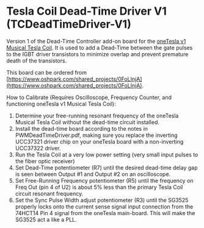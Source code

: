# Tesla Coil Dead-Time Driver V1 (TCDeadTimeDriver-V1)

Version 1 of the Dead-Time Controller add-on board for the [oneTesla v1 Musical Tesla Coil](http://onetesla.com/).  It is used to add a Dead-Time between the gate pulses to the IGBT driver transistors to minimize overlap and prevent premature death of the transistors.

This board can be ordered from [https://www.oshpark.com/shared_projects/0FoLInjA](https://www.oshpark.com/shared_projects/0FoLInjA).

How to Calibrate (Requires Oscilloscope, Frequency Counter, and functioning oneTesla v1 Musical Tesla Coil):
1) Determine your free-running resonant frequency of the oneTesla Musical Tesla Coil without the dead-time circuit installed.
2) Install the dead-time board according to the notes in PWMDeadTimeDriver.pdf, making sure you replace the inverting UCC37321 driver chip on your oneTesla board with a non-inverting UCC37322 driver.
3) Run the Tesla Coil at a very low power setting (very small input pulses to the fiber optic receiver)
4) Set Dead-Time potentiometer (R7) until the desired dead-time delay gap is seen between Output #1 and Output #2 on an oscilloscope.
5) Set Free-Running Frequency potentiometer (R5) until the frequency on Freq Out (pin 4 of U2) is about 5% less than the primary Tesla Coil circuit resonant frequency.
6) Set the Sync Pulse Width adjust potentiometer (R3) until the SG3525 properly locks onto the current sense signal input connection from the 74HCT14 Pin 4 signal from the oneTesla main-board.  This will make the SG3525 act a like a PLL.


